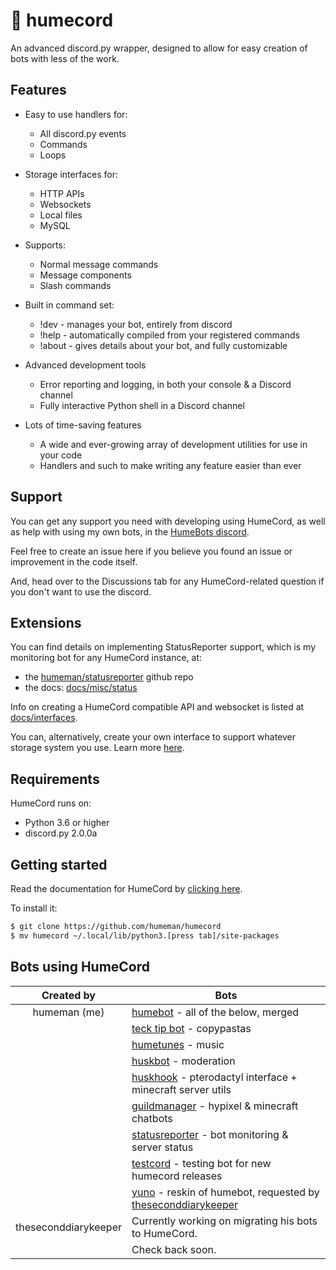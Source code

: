 # 🤖 humecord
An advanced discord.py wrapper, designed to allow for easy creation of bots with less of the work.

## Features
* Easy to use handlers for:
    * All discord.py events
    * Commands
    * Loops

* Storage interfaces for:
    * HTTP APIs
    * Websockets
    * Local files
    * MySQL

* Supports:
    * Normal message commands
    * Message components
    * Slash commands

* Built in command set:
    * !dev - manages your bot, entirely from discord
    * !help - automatically compiled from your registered commands
    * !about - gives details about your bot, and fully customizable

* Advanced development tools
    * Error reporting and logging, in both your console & a Discord channel
    * Fully interactive Python shell in a Discord channel

* Lots of time-saving features
    * A wide and ever-growing array of development utilities for use in your code
    * Handlers and such to make writing any feature easier than ever

## Support
You can get any support you need with developing using HumeCord, as well as help with using my own bots, in the [HumeBots discord](https://discord.gg/nhaRXY28Yn).

Feel free to create an issue here if you believe you found an issue or improvement in the code itself.

And, head over to the Discussions tab for any HumeCord-related question if you don't want to use the discord.

## Extensions
You can find details on implementing StatusReporter support, which is my monitoring bot for any HumeCord instance, at:
* the [humeman/statusreporter](https://github.com/humeman/statusreporter) github repo
* the docs: [docs/misc/status](docs/misc/status.md)

Info on creating a HumeCord compatible API and websocket is listed at [docs/interfaces](docs/interfaces).

You can, alternatively, create your own interface to support whatever storage system you use. Learn more [here](docs/interfaces/create.md).

## Requirements
HumeCord runs on:
* Python 3.6 or higher
* discord.py 2.0.0a

## Getting started
Read the documentation for HumeCord by [clicking here](docs).

To install it:
```sh
$ git clone https://github.com/humeman/humecord
$ mv humecord ~/.local/lib/python3.[press tab]/site-packages
```

## Bots using HumeCord
| Created by           | Bots                                                              |
|:--------------------:| ----------------------------------------------------------------- |
| humeman (me)         | [humebot](https://humeman/bots/humebot) - all of the below, merged |
|                      | [teck tip bot](https://humeman/bots/tecktip) - copypastas |
|                      | [humetunes](https://humeman/bots/humetunes) - music |
|                      | [huskbot](https://humeman/bots/tecktip) - moderation |
|                      | [huskhook](https://humeman/bots/huskhook) - pterodactyl interface + minecraft server utils |
|                      | [guildmanager](https://humeman/bots/guildmanager) - hypixel & minecraft chatbots |
|                      | [statusreporter](https://github.com/humeman/statusreporter) - bot monitoring & server status |
|                      | [testcord](https://humeman/bots/testcord) - testing bot for new humecord releases |
|                      | [yuno](https://humeman/bots/humebot) - reskin of humebot, requested by [theseconddiarykeeper](https://github.com/TheSecondDiaryKeeper) |
| theseconddiarykeeper | Currently working on migrating his bots to HumeCord. 
|                      | Check back soon.